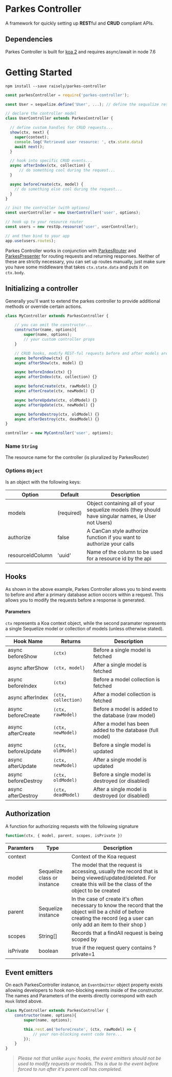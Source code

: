 # Parkes Controller

A framework for quickly setting up **REST**ful and **CRUD** compliant APIs.

## Dependencies

Parkes Controller is built for [koa 2](https://github.com/koajs/koa) and requires
async/await in node 7.6

# Getting Started

`npm install --save raisely/parkes-controller`

```javascript
const parkesController = require('parkes-controller');

const User = sequelize.define('User', ...); // define the sequalize resouce

// declare the controller model
class UserController extends ParkesController {

  // define custom handles for CRUD requests...
  show(ctx, next) {
    super(context);
    console.log('Retrieved user resource: ', ctx.state.data)
    await next();
  }

  // hook into specific CRUD events...
  async afterIndex(ctx, collection) {
      // do something cool during the request...
  }

  async beforeCreate(ctx, model) {
    // do something else cool during the request...
  }
}

// init the controller (with options)
const userController = new UserController('user', options);

// hook up to your resource router
const users = new restUp.resource('user', userController);

// and then bind to your app
app.use(users.routes);
```

Parkes Controller works in conjunction with
[ParkesRouter](https://github.com/raisely/parkes-router) and
[ParkesPresenter](https://github.com/raisely/parkes-presenter) for routing requests
and returning responses. Neither of these are strictly necessary, you can set up
routes manually, just make sure you have some middleware that takes `ctx.state.data`
and puts it on `ctx.body`.

## Initializing a controller

Generally you'll want to extend the parkes controller to provide additional methods
or override certain actions.

```javascript
class MyController extends ParkesController {

    // you can omit the constructor...
    constructor(name, options){
        super(name, options);
        // your custom controller props
    }

    // CRUD hooks, modify REST-ful requests before and after models are generated
    async beforeShow(ctx) {}
    async afterShow(ctx, model) {}

    async beforeIndex(ctx) {}
    async afterIndex(ctx, collection) {}

    async beforeCreate(ctx, rawModel) {}
    async afterCreate(ctx, newModel) {}

    async beforeUpdate(ctx, oldModel) {}
    async afterUpdate(ctx, newModel) {}

    async beforeDestroy(ctx, oldModel) {}
    async afterDestroy(ctx, deadModel) {}
}

controller = new MyController('user', options);
```

### Name `String`

The resource name for the controller (is pluralized by ParkesRouter)

### Options `Object`

Is an object with the following keys:

Option           | Default    | Description
---------------- | ---------- | ---------------------------------------------------------------------------------------------------
models           | (required) | Object containing all of your sequelize models (they should have singular names, ie User not Users)
authorize        | false      | A CanCan style authorize function if you want to authorize your calls
resourceIdColumn | 'uuid'     | Name of the column to be used for a resource id by the api

## Hooks

As shown in the above example, Parkes Controller allows you to bind events to before
and after a primary database action occors within a request. This allows you to modify
the requests before a response is generated.

#### Parameters

`ctx` represents a Koa context object, while the second paramater represents a
single Sequelize model or collection of models (unless otherwise stated).

Hook Name           | Returns             | Description
------------------- | ------------------- | ---------------------------------------------------------
async beforeShow    | `(ctx)`             | Before a single model is fetched
async afterShow     | `(ctx, model)`      | After a single model is fetched
async beforeIndex   | `(ctx)`             | Before a model collection is fetched
async afterIndex    | `(ctx, collection)` | After a model collection is fetched
async beforeCreate  | `(ctx, rawModel)`   | Before a model is added to the database (raw model)
async afterCreate   | `(ctx, newModel)`   | After a model has been added to the database (full model)
async beforeUpdate  | `(ctx, oldModel)`   | Before a single model is updated
async afterUpdate   | `(ctx, newModel)`   | After a single model is updated
async beforeDestroy | `(ctx, oldModel)`   | Before a single model is destroyed (or disabled)
async afterDestroy  | `(ctx, deadModel)`  | After a single model is destroyed (or disabled)

## Authorization

A function for authorizing requests with the following signature

```javascript
function(ctx, { model, parent, scopes, isPrivate })
```

Paramters | Type                        | Description
--------- | --------------------------- | ---------------------------------------------------------------------------------------------------------------------------------------------------------------------------
context   |                             | Context of the Koa request
model     | Sequelize class or instance | The model that the request is accessing, usually the record that is being viewed/updated/deleted. For create this will be the class of the object to be created
parent    | Sequelize instance          | In the case of create it's often necessary to know the record that the object will be a child of before creating the record (eg a user can only add an item to their shop )
scopes    | String[]                    | Records that a findAll request is being scoped by
isPrivate | boolean                     | true if the request query contains ?private=1

## Event emitters

On each ParkesController instance, an `EventEmitter` object property exists allowing
developers to hook non-blocking events inside of the constructor. The names and
Parameters of the events directly correspond with each `Hook` listed above.

```javascript
class MyController extends ParkesController {
    constructor(name, options){
        super(name, options);

        this.rest.on('beforeCreate', (ctx, rawModel) => {
            // your non-blocking event code here...
        });
    }
}
```

 > _Please not that unlike `async` hooks, the event emitters should not be used to
modify requests or models. This is due to the event before forced to run after
it's parent call has completed._
